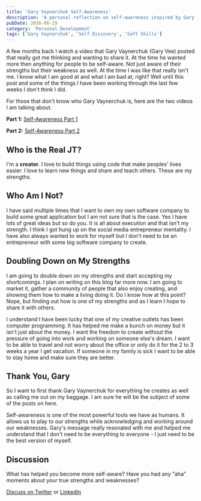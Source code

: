 ```yaml
---
title: 'Gary Vaynerchuk Self-Awareness'
description: 'A personal reflection on self-awareness inspired by Gary Vaynerchuk'
pubDate: 2016-06-29
category: 'Personal Development'
tags: ['Gary Vaynerchuk', 'Self Discovery', 'Soft Skills']
---
```


A few months back I watch a video that Gary Vaynerchuk (Gary Vee) posted that really got me thinking and wanting to share it. At the time he wanted more then anything for people to be self-aware. Not just aware of their strengths but their weakness as well. At the time I was like that really isn't me. I know what I am good at and what I am bad at, right? Well until this post and some of the things I have been working through the last few weeks I don't think I did.

For those that don't know who Gary Vaynerchuk is, here are the two videos I am talking about.

**Part 1:** [Self-Awareness Part 1](https://www.youtube.com/watch?v=j6tKf1IR5j8)

**Part 2:** [Self-Awareness Part 2](https://www.youtube.com/watch?v=kfcZ3k93WtA)

## Who is the Real JT?

I'm a **creator**. I love to build things using code that make peoples' lives easier. I love to learn new things and share and teach others. These are my strengths.

## Who Am I Not?

I have said multiple times that I want to own my own software company to build some great application but I am not sure that is the case. Yes I have lots of great ideas but so do you. It is all about execution and that isn't my strength. I think I got hung up on the social media entrepreneur mentality. I have also always wanted to work for myself but I don't need to be an entrepreneur with some big software company to create.

## Doubling Down on My Strengths

I am going to double down on my strengths and start accepting my shortcomings. I plan on writing on this blog far more now. I am going to market it, gather a community of people that also enjoy creating, and showing them how to make a living doing it. Do I know how at this point? Nope, but finding out how is one of my strengths and as I learn I hope to share it with others.

I understand I have been lucky that one of my creative outlets has been computer programming. It has helped me make a bunch on money but it isn't just about the money. I want the freedom to create without the pressure of going into work and working on someone else's dream. I want to be able to travel and not worry about the office or only do it for the 2 to 3 weeks a year I get vacation. If someone in my family is sick I want to be able to stay home and make sure they are better.

## Thank You, Gary

So I want to first thank Gary Vaynerchuk for everything he creates as well as calling me out on my baggage. I am sure he will be the subject of some of the posts on here.

Self-awareness is one of the most powerful tools we have as humans. It allows us to play to our strengths while acknowledging and working around our weaknesses. Gary's message really resonated with me and helped me understand that I don't need to be everything to everyone - I just need to be the best version of myself.

## Discussion

What has helped you become more self-aware? Have you had any "aha" moments about your true strengths and weaknesses?

[Discuss on Twitter](https://twitter.com/intent/tweet?text=@jtwebman%20Just%20read%20your%20post%20about%20self-awareness...&url=https://jtwebman.com/blog/gary-vaynerchuk-self-awareness) or [LinkedIn](https://www.linkedin.com/sharing/share-offsite/?url=https://jtwebman.com/blog/gary-vaynerchuk-self-awareness)
